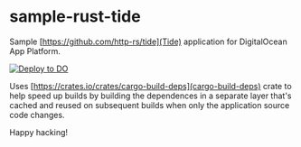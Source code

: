 # sample-rust-tide

Sample [https://github.com/http-rs/tide](Tide) application for DigitalOcean App Platform.

[![Deploy to DO](https://www.deploytodo.com/do-btn-blue.svg)](https://cloud.digitalocean.com/apps/new?repo=https://github.com/bojand/sample-rust-tide/tree/main)

Uses [https://crates.io/crates/cargo-build-deps](cargo-build-deps) crate to help speed up builds by building the dependences in a separate layer that's cached and reused on subsequent builds when only the application source code changes. 

Happy hacking!